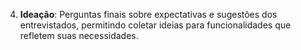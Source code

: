 

4. **Ideação**: Perguntas finais sobre expectativas e sugestões dos entrevistados, permitindo coletar ideias para funcionalidades que refletem suas necessidades.


